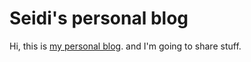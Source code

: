 # Seidi's personal blog

Hi, this is [my personal blog](https://raseidi.github.io). and I'm going to share stuff.